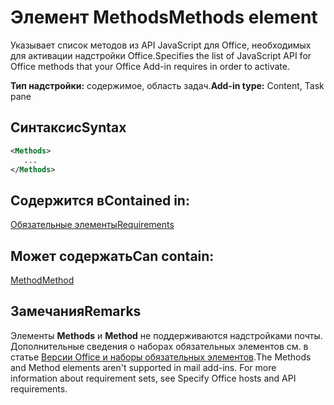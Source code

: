 # <a name="methods-element"></a><span data-ttu-id="32d5c-101">Элемент Methods</span><span class="sxs-lookup"><span data-stu-id="32d5c-101">Methods element</span></span>

<span data-ttu-id="32d5c-102">Указывает список методов из API JavaScript для Office, необходимых для активации надстройки Office.</span><span class="sxs-lookup"><span data-stu-id="32d5c-102">Specifies the list of JavaScript API for Office methods that your Office Add-in requires in order to activate.</span></span>

<span data-ttu-id="32d5c-103">**Тип надстройки:** содержимое, область задач.</span><span class="sxs-lookup"><span data-stu-id="32d5c-103">**Add-in type:** Content, Task pane</span></span>

## <a name="syntax"></a><span data-ttu-id="32d5c-104">Синтаксис</span><span class="sxs-lookup"><span data-stu-id="32d5c-104">Syntax</span></span>

```XML
<Methods>
   ...
</Methods>
```

## <a name="contained-in"></a><span data-ttu-id="32d5c-105">Содержится в</span><span class="sxs-lookup"><span data-stu-id="32d5c-105">Contained in:</span></span>

[<span data-ttu-id="32d5c-106">Обязательные элементы</span><span class="sxs-lookup"><span data-stu-id="32d5c-106">Requirements</span></span>](requirements.md)

## <a name="can-contain"></a><span data-ttu-id="32d5c-107">Может содержать</span><span class="sxs-lookup"><span data-stu-id="32d5c-107">Can contain:</span></span>

[<span data-ttu-id="32d5c-108">Method</span><span class="sxs-lookup"><span data-stu-id="32d5c-108">Method</span></span>](method.md)

## <a name="remarks"></a><span data-ttu-id="32d5c-109">Замечания</span><span class="sxs-lookup"><span data-stu-id="32d5c-109">Remarks</span></span>

<span data-ttu-id="32d5c-110">Элементы  **Methods** и **Method** не поддерживаются надстройками почты. Дополнительные сведения о наборах обязательных элементов см. в статье [Версии Office и наборы обязательных элементов](https://docs.microsoft.com/office/dev/add-ins/develop/office-versions-and-requirement-sets).</span><span class="sxs-lookup"><span data-stu-id="32d5c-110">The  Methods and Method elements aren't supported in mail add-ins. For more information about requirement sets, see Specify Office hosts and API requirements.</span></span>

